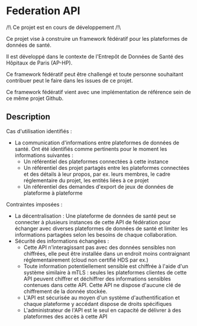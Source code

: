 # Federation API

/!\ Ce projet est en cours de développement /!\

Ce projet vise à construire un framework fédératif pour les plateformes de données de santé.

Il est développé dans le contexte de l'Entrepôt de Données de Santé des Hôpitaux de Paris (AP-HP).

Ce framework fédératif peut être challengé et toute personne souhaitant contribuer peut le faire dans les issues de ce projet.

Ce framework fédératif vient avec une implémentation de référence sein de ce même projet Github.

## Description

Cas d'utilisation identifiés :

* La communication d'informations entre plateformes de données de santé. Ont été identifiés comme pertinents pour le moment les informations suivantes :
  * Un référentiel des plateformes connectées à cette instance 
  * Un référentiel des projet partagés entre les plateformes connectées et des détails à leur propos, par ex. leurs membres, le cadre réglementaire du projet, les entités liées à ce projet
  * Un référentiel des demandes d'export de jeux de données de plateforme à plateforme

Contraintes imposées : 

* La décentralisation : Une plateforme de données de santé peut se connecter à plusieurs instances de cette API de fédération pour échanger avec diverses plateformes de données de santé et limiter les informations partagées selon les besoins de chaque collaboration.
* Sécurité des informations échangées :
  * Cette API n'interagissant pas avec des données sensibles non chiffrées, elle peut être installée dans un endroit moins contraignant réglementairement (cloud non certifié HDS par ex.)
  * Toute information potentiellement sensible est chiffrée à l'aide d'un système similaire à mTLS : seules les plateformes clientes de cette API peuvent chiffrer et déchiffrer des informations sensibles contenues dans cette API. Cette API ne dispose d'aucune clé de chiffrement de la donnée stockée.
  * L'API est sécurisée au moyen d'un système d'authentification et chaque plateforme y accédant dispose de droits spécifiques
  * L'administrateur de l'API est le seul en capacité de délivrer à des plateformes des accès à cette API

